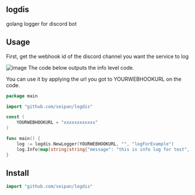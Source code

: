 ## logdis
golang logger for discord bot 

## Usage
First, get the webhook id of the discord channel you want the service to log

![image](https://user-images.githubusercontent.com/88176012/230644885-460a7b7d-ab28-4a53-9df3-85b894527fdd.png)
The code below outputs the info level code.


You can use it by applying the url you got to YOURWEBHOOKURL on the code.

```go
package main

import "github.com/seipan/logdis"

const (
	YOURWEBHOOKURL = "xxxxxxxxxxxx"
)

func main() {
	log := logdis.NewLogger(YOURWEBHOOKURL, "", "logForExample")
	log.Info(map[string]string{"message": "this is info log for test", "times": "1"}, "test message ", "by me")
}
```



## Install
```go
import "github.com/seipan/logdis"
```
